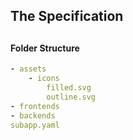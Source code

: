 ## The Specification

##

#### Folder Structure

```yaml
- assets
    - icons
        filled.svg
        outline.svg
- frontends
- backends
subapp.yaml
```



